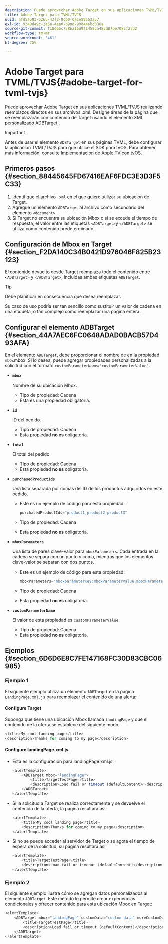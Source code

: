 ```yaml
---
description: Puede aprovechar Adobe Target en sus aplicaciones TVML/TVJS realizando reemplazos directos en sus archivos .xml. Designe áreas de la página que se reemplazarán con contenido de Target usando el elemento XML personalizado ADBTarget .
title: Adobe Target para TVML/TVJS
uuid: afd5a583-5266-43f2-8cb0-0ace89c53a57
exl-id: 9348d49c-2a5a-4ea0-b90d-99d446bd336a
source-git-commit: f18d65c738ba16d9f1459ca485d87be708cf23d2
workflow-type: tm+mt
source-wordcount: '461'
ht-degree: 75%

---
```


# Adobe Target para TVML/TVJS{#adobe-target-for-tvml-tvjs}

Puede aprovechar Adobe Target en sus aplicaciones TVML/TVJS realizando reemplazos directos en sus archivos .xml. Designe áreas de la página que se reemplazarán con contenido de Target usando el elemento XML personalizado ADBTarget .

>[!IMPORTANT]
>
>Antes de usar el elemento `ADBTarget` en sus páginas TVML, debe configurar la aplicación TVML/TVJS para que utilice el SDK para tvOS. Para obtener más información, consulte [Implementación de Apple TV con tvOS](/help/ios/apple-tv-implementation-tvos/apple-tv-implementation-tvos.md).

## Primeros pasos {#section_88445645FD67416EAF6FDC3E3D3F5C33}

1. Identifique el archivo `.xml` en el que quiere utilizar su ubicación de Target.
1. Agregue un elemento `ADBTarget` al archivo como secundario del elemento `<document>`.
1. Si Target no encuentra su ubicación Mbox o si se excede el tiempo de respuesta, el valor entre las etiquetas `<ADBTarget>`y `</ADBTarget>` se utiliza como contenido predeterminado.

## Configuración de Mbox en Target {#section_F2DA140C34B0421D976046F825B23123}

El contenido devuelto desde Target reemplaza todo el contenido entre `<ADBTarget>` y `</ADBTarget>`, incluidas ambas etiquetas `ADBTarget`.

>[!TIP]
>
>Debe planificar en consecuencia qué desea reemplazar.

Su caso de uso podría ser tan sencillo como sustituir un valor de cadena en una etiqueta, o tan complejo como reemplazar una página entera.

## Configurar el elemento ADBTarget {#section_44A7AEC6FC0648ADAD0BACB57D493AFA}

En el elemento `ADBTarget`, debe proporcionar el nombre de en la propiedad `mbox`mbox. Si lo desea, puede agregar propiedades personalizadas a la solicitud con el formato `customParameterName="customParameterValue"`.

* **`mbox`**

   Nombre de su ubicación Mbox.

   * Tipo de propiedad: Cadena
   * Esta es una propiedad obligatoria.

* **`id`**

   ID del pedido.

   * Tipo de propiedad: Cadena
   * Esta propiedad **no es** obligatoria.

* **`total`**

   El total del pedido.

   * Tipo de propiedad: Cadena
   * Esta propiedad **no es** obligatoria.

* **`purchasedProductIds`**

   Una lista separada por comas del ID de los productos adquiridos en este pedido.

   * Este es un ejemplo de código para esta propiedad:


      ```objective-c
      purchasedProductIds="product1,product2,product3" 
      ```

   * Tipo de propiedad: Cadena
   * Esta propiedad **no es** obligatoria.

* **`mboxParameters`**

   Una lista de pares clave-valor para `mboxParameters`. Cada entrada en la cadena se separa con un punto y coma, mientras que los elementos clave-valor se separan con dos puntos.

   * Este es un ejemplo de código para esta propiedad:

      ```objective-c
      mboxParameters="mboxparameterKey:mboxParameterValue;mboxParameterKey1:mboxParameterValue1;mboxParameterKey2:mboxParameterValue2"
      ```

   * Tipo de propiedad: Cadena
   * Esta propiedad **no es** obligatoria.

* **`customParameterName`**

   El valor de esta propiedad es `customParameterValue`.

   * Tipo de propiedad: Cadena
   * Esta propiedad **no es** obligatoria.


## Ejemplos {#section_6D6D6E8C7FE147168FC30D83CBC06985}

### Ejemplo 1

El siguiente ejemplo utiliza un elemento `ADBTarget` en la página `LandingPage.xml.js` para reemplazar el contenido de una alerta:

#### Configure Target

Suponga que tiene una ubicación Mbox llamada `landingPage` y que el contenido de la oferta se establece del siguiente modo:

```objective-c
<title>My cool landing page</title> 
<description>Thanks for coming to my page</description> 
```

#### Configure landingPage.xml.js

* Esta es la configuración para landingPage.xml.js:

   ```js
   <alertTemplate> 
       <ADBTarget mbox="landingPage">  
           <title>TargetTestPage</title> 
           <description>Load fail or timeout (defaultContent)</description> 
       </ADBTarget>  
   </alertTemplate> 
   ```

* Si la solicitud a Target se realiza correctamente y se devuelve el contenido de la oferta, la página resultará así:

   ```objective-c
   <alertTemplate> 
       <title>My cool landing page</title> 
       <description>Thanks for coming to my page</description> 
   </alertTemplate>
   ```

* Si no se puede acceder al servidor de Target o se agota el tiempo de espera de la solicitud, su página resultará así:

   ```objective-c
   <alertTemplate> 
       <title>TargetTestPage</title> 
       <description>Load fail or timeout (defaultContent)</description> 
   </alertTemplate>
   ```

### Ejemplo 2

El siguiente ejemplo ilustra cómo se agregan datos personalizados al elemento `ADBTarget`. Este método le permite crear experiencias condicionales y ofrecer contenido para esta ubicación Mbox en Target:

```objective-c
<alertTemplate> 
    <ADBTarget mbox="landingPage" customData="custom data" moreCustomData="more custom data"> 
        <title>TargetTestPage</title> 
        <description>Load fail or timeout (defaultContent)</description> 
    </ADBTarget>  
</alertTemplate>
```
